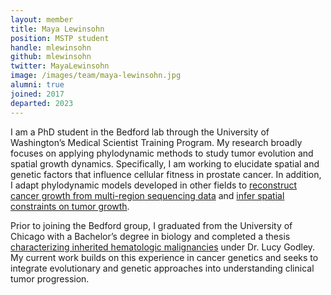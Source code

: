 ```yaml
---
layout: member
title: Maya Lewinsohn
position: MSTP student
handle: mlewinsohn
github: mlewinsohn
twitter: MayaLewinsohn
image: /images/team/maya-lewinsohn.jpg
alumni: true
joined: 2017
departed: 2023
---
```


I am a PhD student in the Bedford lab through the University of Washington’s Medical Scientist Training Program. My research broadly focuses on applying phylodynamic methods to study tumor evolution and spatial growth dynamics. Specifically, I am working to elucidate spatial and genetic factors that influence cellular fitness in prostate cancer. In addition, I adapt phylodynamic models developed in other fields to [reconstruct cancer growth from multi-region sequencing data](https://github.com/blab/hcc-tumor-evol) and [infer spatial constraints on tumor growth](https://virtual.oxfordabstracts.com/#/event/2080/submission/563).

Prior to joining the Bedford group, I graduated from the University of Chicago with a Bachelor’s degree in biology and completed a thesis [characterizing inherited hematologic malignancies](https://pubmed.ncbi.nlm.nih.gov/26712909/) under Dr\. Lucy Godley. My current work builds on this experience in cancer genetics and seeks to integrate evolutionary and genetic approaches into understanding clinical tumor progression.
